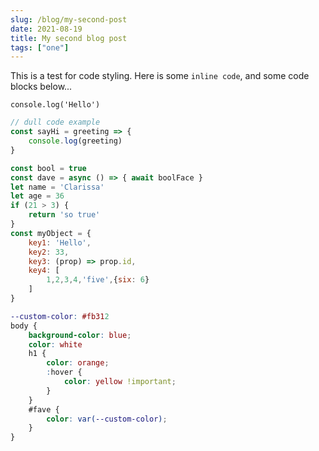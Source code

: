 ```yaml
---
slug: /blog/my-second-post
date: 2021-08-19
title: My second blog post
tags: ["one"]
---
```


This is a test for code styling. Here is some `inline code`, and some code blocks below...

```
console.log('Hello')
```

```javascript
// dull code example
const sayHi = greeting => {
	console.log(greeting)
}

const bool = true
const dave = async () => { await boolFace }
let name = 'Clarissa'
let age = 36
if (21 > 3) {
	return 'so true'
}
const myObject = {
	key1: 'Hello',
	key2: 33,
	key3: (prop) => prop.id,
	key4: [
		1,2,3,4,'five',{six: 6}
	]
}
```

```scss
--custom-color: #fb312
body {
	background-color: blue;
	color: white
	h1 {
		color: orange;
		:hover {
			color: yellow !important;
		}
	}
	#fave {
		color: var(--custom-color);
	}
}
```